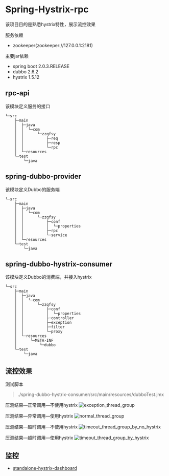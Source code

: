 # Spring-Hystrix-rpc
该项目目的是熟悉hystrix特性，展示流控效果

服务依赖
* zookeeper(zookeeper://127.0.0.1:2181)

主要jar依赖
* spring boot 2.0.3.RELEASE
* dubbo 2.6.2
* hystrix 1.5.12

## rpc-api
该模块定义服务的接口
```
└─src
    ├─main
    │  ├─java
    │  │  └─com
    │  │      └─zzqfsy
    │  │          ├─req
    │  │          ├─resp
    │  │          └─rpc
    │  └─resources
    └─test
        └─java
```

## spring-dubbo-provider
该模块定义Dubbo的服务端
```
└─src
    ├─main
    │  ├─java
    │  │  └─com
    │  │      └─zzqfsy
    │  │          ├─conf
    │  │          │  └─properties
    │  │          ├─rpc
    │  │          └─service
    │  └─resources
    └─test
        └─java
```

## spring-dubbo-hystrix-consumer
该模块定义Dubbo的消费端，并接入hystrix
```
└─src
    ├─main
    │  ├─java
    │  │  └─com
    │  │      └─zzqfsy
    │  │          ├─conf
    │  │          │  └─properties
    │  │          ├─controller
    │  │          ├─exception
    │  │          ├─filter
    │  │          └─proxy
    │  └─resources
    │      └─META-INF
    │          └─dubbo
    └─test
        └─java
```

## 流控效果
测试脚本
> ./spring-dubbo-hystrix-consumer/src/main/resources/dubboTest.jmx

压测结果—正常调用—不使用hystrix
![exception_thread_group](https://raw.githubusercontent.com/zzqfsy/spring-hystrix-rpc/master/resource/exception_thread_group.png)

压测结果—异常调用—使用hystrix
![normal_thread_group](https://raw.githubusercontent.com/zzqfsy/spring-hystrix-rpc/master/resource/normal_thread_group.png)

压测结果—超时调用—不使用hystrix
![timeout_thread_group_by_no_hystrix](https://raw.githubusercontent.com/zzqfsy/spring-hystrix-rpc/master/resource/timeout_thread_group_by_no_hystrix.png)

压测结果—超时调用—使用hystrix
![timeout_thread_group_by_hystrix](https://raw.githubusercontent.com/zzqfsy/spring-hystrix-rpc/master/resource/timeout_thread_group_by_hystrix.png)


## 监控
* [standalone-hystrix-dashboard](https://github.com/kennedyoliveira/standalone-hystrix-dashboard)
